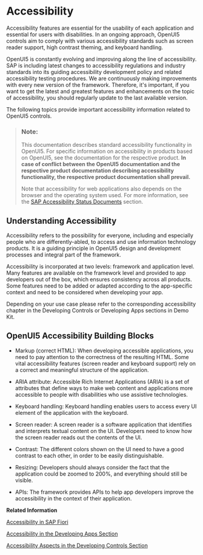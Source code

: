 <!-- loio322f55d0cf1e4b459cc1911c899b7a5f -->

# Accessibility

Accessibility features are essential for the usability of each application and essential for users with disabilities. In an ongoing approach, OpenUI5 controls aim to comply with various accessibility standards such as screen reader support, high contrast theming, and keyboard handling.

OpenUI5 is constantly evolving and improving along the line of accessibility. SAP is including latest changes to accessibility regulations and industry standards into its guiding accessibility development policy and related accessibility testing procedures. We are continuously making improvements with every new version of the framework. Therefore, it's important, if you want to get the latest and greatest features and enhancements on the topic of accessibility, you should regularly update to the last available version.

The following topics provide important accessibility information related to OpenUI5 controls.

> ### Note:  
> This documentation describes standard accessibility functionality in OpenUI5. For specific information on accessibility in products based on OpenUI5, see the documentation for the respective product. **In case of conflict between the OpenUI5 documentation and the respective product documentation describing accessibility functionality, the respective product documentation shall prevail.** 
> 
> Note that accessibility for web applications also depends on the browser and the operating system used. For more information, see the [SAP Accessibility Status Documents](https://www.sap.com/about/company/diversity/accessibility.html#product-information) section.



<a name="loio322f55d0cf1e4b459cc1911c899b7a5f__section_q4h_rvw_3sb"/>

## Understanding Accessibility

Accessibility refers to the possibility for everyone, including and especially people who are differently-abled, to access and use information technology products. It is a guiding principle in OpenUI5 design and development processes and integral part of the framework.

Accessibility is incorporated at two levels: framework and application level. Many features are available on the framework level and provided to app developers out of the box, which ensures consistency across all products. Some features need to be added or adapted according to the app-specific context and need to be considered when developing your app.

Depending on your use case please refer to the corresponding accessibility chapter in the Developing Controls or Developing Apps sections in Demo Kit.



<a name="loio322f55d0cf1e4b459cc1911c899b7a5f__section_mfg_vvw_3sb"/>

## OpenUI5 Accessibility Building Blocks

-   Markup \(correct HTML\): When developing accessible applications, you need to pay attention to the correctness of the resulting HTML. Some vital accessibility features \(screen reader and keyboard support\) rely on a correct and meaningful structure of the application.

-   ARIA attribute: Accessible Rich Internet Applications \(ARIA\) is a set of attributes that define ways to make web content and applications more accessible to people with disabilities who use assistive technologies.
-   Keyboard handling: Keyboard handling enables users to access every UI element of the application with the keyboard.
-   Screen reader: A screen reader is a software application that identifies and interprets textual content on the UI. Developers need to know how the screen reader reads out the contents of the UI.
-   Contrast: The different colors shown on the UI need to have a good contrast to each other, in order to be easily distinguishable.
-   Resizing: Developers should always consider the fact that the application could be zoomed to 200%, and everything should still be visible.
-   APIs: The framework provides APIs to help app developers improve the accessibility in the context of their application.

**Related Information**  


[Accessibility in SAP Fiori](https://experience.sap.com/fiori-design-web/accessibility-in-sap-fiori/ "Accessibility in SAP Fiori")

[Accessibility in the Developing Apps Section](../05_Developing_Apps/accessibility-03b914b.md "Accessibility in the Developing Apps Section")

[Accessibility Aspects in the Developing Controls Section](../07_Developing_Controls/accessibility-aspects-694b356.md "Accessibility Aspects in the Developing Controls Section")

